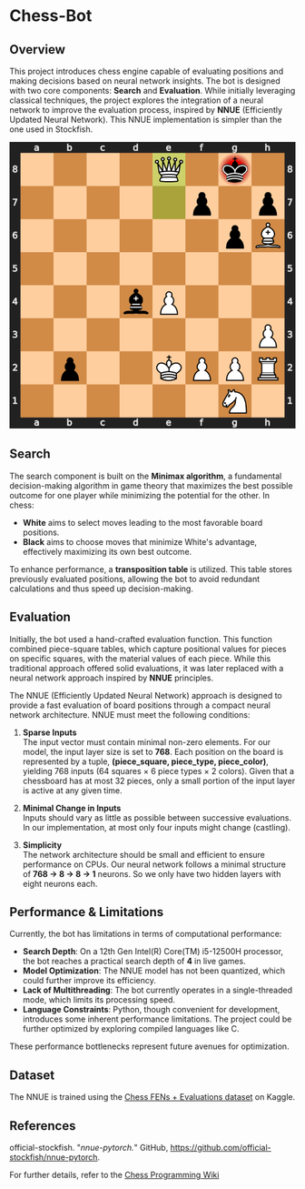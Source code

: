 # Chess-Bot

## Overview

This project introduces chess engine capable of evaluating positions and making decisions based on neural network insights. The bot is designed with two core components: **Search** and **Evaluation**. While initially leveraging classical techniques, the project explores the integration of a neural network to improve the evaluation process, inspired by **NNUE** (Efficiently Updated Neural Network). This NNUE implementation is simpler than the one used in Stockfish.

<p align="center">
  <img src="images/output.svg" alt="A Chessboard illustration">
</p>

## Search

The search component is built on the **Minimax algorithm**, a fundamental decision-making algorithm in game theory that maximizes the best possible outcome for one player while minimizing the potential for the other. In chess:

- **White** aims to select moves leading to the most favorable board positions.
- **Black** aims to choose moves that minimize White's advantage, effectively maximizing its own best outcome.

To enhance performance, a **transposition table** is utilized. This table stores previously evaluated positions, allowing the bot to avoid redundant calculations and thus speed up decision-making.

## Evaluation

Initially, the bot used a hand-crafted evaluation function. This function combined piece-square tables, which capture positional values for pieces on specific squares, with the material values of each piece. While this traditional approach offered solid evaluations, it was later replaced with a neural network approach inspired by **NNUE** principles.

The NNUE (Efficiently Updated Neural Network) approach is designed to provide a fast evaluation of board positions through a compact neural network architecture. NNUE must meet the following conditions:

1. **Sparse Inputs**  
The input vector must contain minimal non-zero elements. For our model, the input layer size is set to **768**. Each position on the board is represented by a tuple, **(piece_square, piece_type, piece_color)**, yielding 768 inputs (64 squares × 6 piece types × 2 colors). Given that a chessboard has at most 32 pieces, only a small portion of the input layer is active at any given time.

2. **Minimal Change in Inputs**  
Inputs should vary as little as possible between successive evaluations. In our implementation, at most only four inputs might change (castling).

3. **Simplicity**   
The network architecture should be small and efficient to ensure performance on CPUs. Our neural network follows a minimal structure of **768 -> 8 -> 8 -> 1** neurons. So we only have two hidden layers with eight neurons each.

## Performance & Limitations
Currently, the bot has limitations in terms of computational performance:

- **Search Depth**: On a 12th Gen Intel(R) Core(TM) i5-12500H processor, the bot reaches a practical search depth of **4** in live games.
- **Model Optimization**: The NNUE model has not been quantized, which could further improve its efficiency.
- **Lack of Multithreading**: The bot currently operates in a single-threaded mode, which limits its processing speed.
- **Language Constraints**: Python, though convenient for development, introduces some inherent performance limitations. The project could be further optimized by exploring compiled languages like C.

These performance bottlenecks represent future avenues for optimization.

## Dataset
The NNUE is trained using the [Chess FENs + Evaluations dataset](https://www.kaggle.com/datasets/dev102/chess-fens-evaluations-dataset) on Kaggle.

## References
official-stockfish. "*nnue-pytorch.*" GitHub, https://github.com/official-stockfish/nnue-pytorch.

For further details, refer to the [Chess Programming Wiki](https://www.chessprogramming.org/Main_Page)

